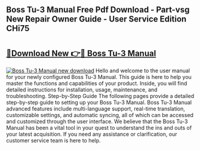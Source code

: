 ## Boss Tu-3 Manual Free Pdf Download - Part-vsg New Repair Owner Guide - User Service Edition CHi75

# <h2><a href="http://bc25782.oget.top/?id=Boss+Tu-3+Manual">🔗Download New 👉🔴 Boss Tu-3 Manual</a></h2>

[![Boss Tu-3 Manual new download](https://i.imgur.com/5g1atiW.png)](http://bc25782.oget.top/?id=Boss+Tu-3+Manual)
Hello and welcome to the user manual for your newly configured Boss Tu-3 Manual. This guide is here to help you master the functions and capabilities of your product. Inside, you will find detailed instructions for installation, usage, maintenance, and troubleshooting. Step-by-Step Guide The following pages provide a detailed step-by-step guide to setting up your Boss Tu-3 Manual. Boss Tu-3 Manual advanced features include multi-language support, real-time translation, customizable settings, and automatic syncing, all of which can be accessed and customized through the user interface. We believe that the Boss Tu-3 Manual has been a vital tool in your quest to understand the ins and outs of your latest acquisition. If you need any assistance or clarification, our customer service team is here to help.
